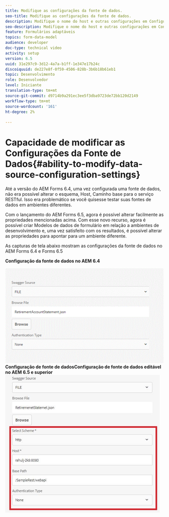 ```yaml
---
title: Modifique as configurações da fonte de dados.
seo-title: Modifique as configurações da fonte de dados.
description: Modifique o nome do host e outras configurações em Configurações da fonte de dados.
seo-description: Modifique o nome do host e outras configurações em Configurações da Fonte de Dados.
feature: Formulários adaptáveis
topics: form-data-model
audience: developer
doc-type: technical video
activity: setup
version: 6.5
uuid: 31e297c9-3d12-4a7a-b1ff-1e347e17b24c
discoiquuid: de227e8f-0f59-4506-828b-3b6b18b61eb1
topic: Desenvolvimento
role: Desenvolvedor
level: Iniciante
translation-type: tm+mt
source-git-commit: d9714b9a291ec3ee5f3dba9723de72bb120d2149
workflow-type: tm+mt
source-wordcount: '161'
ht-degree: 2%

---
```



# Capacidade de modificar as Configurações da Fonte de Dados{#ability-to-modify-data-source-configuration-settings}

Até a versão do AEM Forms 6.4, uma vez configurada uma fonte de dados, não era possível alterar o esquema, Host, Caminho base para o serviço RESTful. Isso era problemático se você quisesse testar suas fontes de dados em ambientes diferentes.

Com o lançamento do AEM Forms 6.5, agora é possível alterar facilmente as propriedades mencionadas acima. Com esse novo recurso, agora é possível criar Modelos de dados de formulário em relação a ambientes de desenvolvimento e, uma vez satisfeito com os resultados, é possível alterar as propriedades para apontar para um ambiente diferente.

As capturas de tela abaixo mostram as configurações da fonte de dados no AEM Forms 6.4 e Forms 6.5

**Configuração da fonte de dados no AEM 6.4**

![64](assets/64release.gif)
**Configuração de fonte de dadosConfiguração de fonte de dados editável no AEM 6.5 e superior**
![65Configuração de fonte de dados](assets/modifiabledatasource.jfif)

